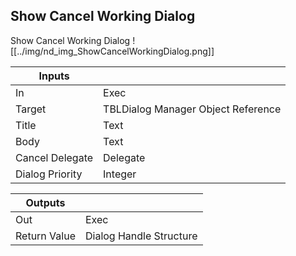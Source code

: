 ## Show Cancel Working Dialog
Show Cancel Working Dialog
![[../img/nd_img_ShowCancelWorkingDialog.png]]

|Inputs||
|--|--|
| In | Exec |
| Target | TBLDialog Manager Object Reference |
| Title | Text |
| Body | Text |
| Cancel Delegate | Delegate |
| Dialog Priority | Integer |

|Outputs||
|--|--|
| Out | Exec |
| Return Value | Dialog Handle Structure |
